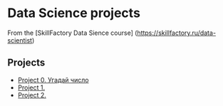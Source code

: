 # Data Science projects
From the [SkillFactory Data Sience course] (https://skillfactory.ru/data-scientist)

## Projects

* [Project 0. Угадай число](https://github.com/79213854424/test)
* [Project 1.              ](                          )
* [Project 2.              ](                          )

